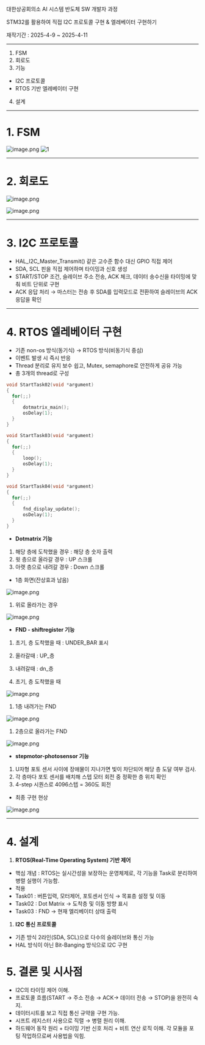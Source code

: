 대한상공회의소 AI 시스템 반도체 SW 개발자 과정

STM32를 활용하여 직접 I2C 프로토콜 구현 & 엘레베이터 구현하기

재작기간 : 2025-4-9 ~ 2025-4-11

---

1. FSM
2. 회로도
3. 기능
- I2C 프로토콜
- RTOS 기반 엘레베이터 구현

 4.   설계

---

# 1. FSM

![image.png](attachment:e9a69f5e-0fa2-437c-bf58-0b2d9e1f7372:image.png)
![1](https://github.com/user-attachments/assets/e9a69f5e-0fa2-437c-bf58-0b2d9e1f7372:image.png)

---

# 2. 회로도

![image.png](attachment:88eef7e4-2361-430b-aaaa-3a78b4b72248:image.png)

![image.png](attachment:e653fe12-b46f-4a9d-89e3-33abb0b67cd3:image.png)

---

# 3. I2C 프로토콜

- HAL_I2C_Master_Transmit() 같은 고수준 함수 대신 GPIO 직접 제어
- SDA, SCL 핀을 직접 제어하며 타이밍과 신호 생성
- START/STOP 조건, 슬레이브 주소 전송, ACK 체크, 데이터 송수신을 타이밍에 맞춰 비트 단위로 구현
- ACK 응답 처리 → 마스터는 전송 후 SDA를 입력모드로 전환하여 슬레이브의 ACK 응답을 확인

---

# 4. RTOS 엘레베이터 구현

- 기존 non-os 방식(동기식) → RTOS 방식(비동기식 중심)
- 이벤트 발생 시 즉시 반응
- Thread 분리로 유지 보수 쉽고, Mutex, semaphore로 안전하게 공유 가능
- 총 3개의 thread로 구성

```c
void StartTask02(void *argument)
{
  for(;;)
  {
	  dotmatrix_main();
	  osDelay(1);
  }
}

void StartTask03(void *argument)
{
  for(;;)
  {
	  loop();
	  osDelay(1);
  }
}

void StartTask04(void *argument)
{
  for(;;)
  {
	  fnd_display_update();
	  osDelay(1);
  }
}
```

- **Dotmatrix 기능**
1. 해당 층에 도착했을 경우 : 해당 층 숫자 출력
2. 윗 층으로 올라갈 경우 : UP 스크롤
3. 아랫 층으로 내려갈 경우 : Down 스크롤

- 1층 화면(잔상효과 남음)

![image.png](attachment:583dc84e-08d2-4a1b-83cd-97656afd8a3a:image.png)

1. 위로 올라가는 경우

![image.png](attachment:cc5fbb0b-e864-470b-8c93-a69e231ab1bb:image.png)

- **FND - shiftregister 기능**
1. 초기, 층 도착했을 때 : UNDER_BAR 표시
2. 올라갈때 : UP_층
3. 내려갈때 :  dn_층

1. 초기, 층 도착했을 때

![image.png](attachment:98c17e4d-a606-43d9-a7e9-ada4954a4dd1:image.png)

1. 1층 내려가는 FND

![image.png](attachment:58f09e1f-99ee-4a4e-9a75-239277ad3e2d:image.png)

1. 2층으로 올라가는 FND

![image.png](attachment:0dfc9e87-f25f-4630-b093-a2876a87c8de:image.png)

- **stepmotor-photosensor 기능**
1. U자형 포토 센서 사이에 장애물이 지나가면 빛이 차단되어 해당 층 도달 여부 검사.
2. 각 층마다 포토 센서를 배치해 스텝 모터 회전 중 정확한 층 위치 확인
3. 4-step 시퀀스로 4096스텝 = 360도 회전
- 최종 구현 현상

![image.png](attachment:73697471-01a8-4969-8112-e7805d13c4e4:image.png)

---

# 4. 설계

1. **RTOS(Real-Time Operating System) 기반 제어**
- 핵심 개념 : RTOS는 실시간성을 보장하는 운영체제로, 각 기능을 Task로 분리하여 병렬 실행이 가능함.
- 적용
- Task01 : 버튼입력, 모터제어, 포토센서 인식 → 목표층 설정 및 이동
- Task02 : Dot Matrix → 도착층 및 이동 방향 표시
- Task03 : FND → 현재 엘리베이터 상태 출력

1. **I2C 통신 프로토콜**
- 기존 방식 2라인(SDA, SCL)으로 다수의 슬레이브와 통신 가능
- HAL 방식이 아닌 Bit-Banging 방식으로 I2C 구현

# 5. 결론 및 시사점

- I2C의 타이밍 제어 이해.
- 프로토콜 흐름(START → 주소 전송 → ACK→ 데이터 전송 → STOP)을 완전히 숙지.
- 데이터시트를 보고 직접 통신 규약을 구현 가능.
- 시프트 레지스터 사용으로 직렬 → 병렬 원리 이해.
- 하드웨어 동작 원리 + 타이밍 기반 신호 처리 + 비트 연산 로직 이해. 각 모듈을 포팅 작업하므로써 사용법을 익힘.
